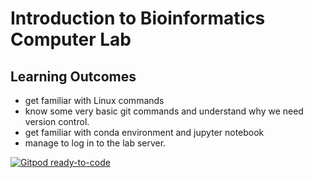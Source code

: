 # Introduction to Bioinformatics Computer Lab

## Learning Outcomes
- get familiar with Linux commands
- know some very basic git commands and understand why we need version control.
- get familiar with conda environment and jupyter notebook
- manage to log in to the lab server. 

[![Gitpod ready-to-code](https://img.shields.io/badge/Gitpod-ready--to--code-908a85?logo=gitpod)](https://gitpod.io/#https://github.com/yuxuanzhuang/bioinformatics_alphafold)
